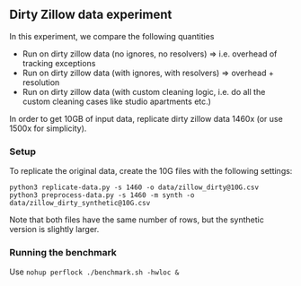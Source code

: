 
## Dirty Zillow data experiment

In this experiment, we compare the following quantities
- Run on dirty zillow data (no ignores, no resolvers) => i.e. overhead of tracking exceptions
- Run on dirty zillow data (with ignores, with resolvers) => overhead + resolution
- Run on dirty zillow data (with custom cleaning logic, i.e. do all the custom cleaning cases like studio apartments etc.)


In order to get 10GB of input data, replicate dirty zillow data 1460x (or use 1500x for simplicity).

### Setup
To replicate the original data, create the 10G files with the following settings:
```
python3 replicate-data.py -s 1460 -o data/zillow_dirty@10G.csv
python3 preprocess-data.py -s 1460 -m synth -o data/zillow_dirty_synthetic@10G.csv
```
Note that both files have the same number of rows, but the synthetic version is slightly larger.

### Running the benchmark
Use
`nohup perflock ./benchmark.sh -hwloc &`

